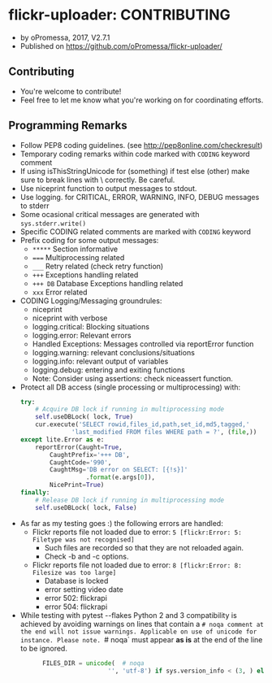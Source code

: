 # flickr-uploader: CONTRIBUTING
* by oPromessa, 2017, V2.7.1
* Published on https://github.com/oPromessa/flickr-uploader/

## Contributing
* You're welcome to contribute!
* Feel free to let me know what you're working on for coordinating efforts.

## Programming Remarks
* Follow PEP8 coding guidelines. (see http://pep8online.com/checkresult)
* Temporary coding remarks within code marked with `CODING` keyword comment
* If using isThisStringUnicode for (something) if test else (other) make
  sure to break lines with \ correctly. Be careful.
* Use niceprint function to output messages to stdout.
* Use logging. for CRITICAL, ERROR, WARNING, INFO, DEBUG messages to stderr
* Some ocasional critical messages are generated with `sys.stderr.write()`
* Specific CODING related comments are marked with `CODING` keyword
* Prefix coding for some output messages:
   * `*****`   Section informative
   * `===`     Multiprocessing related
   * `___`     Retry related (check retry function)
   * `+++`     Exceptions handling related
   * `+++ DB`  Database Exceptions handling related
   * `xxx`     Error related
* CODING Logging/Messaging groundrules:
   * niceprint
   * niceprint with verbose
   * logging.critical: Blocking situations
   * logging.error: Relevant errors
   * Handled Exceptions: Messages controlled via reportError function
   * logging.warning: relevant conclusions/situations
   * logging.info: relevant output of variables
   * logging.debug: entering and exiting functions
   * Note: Consider using assertions: check niceassert function.   
* Protect all DB access (single processing or multiprocessing) with:
    ```python
    try:
        # Acquire DB lock if running in multiprocessing mode
        self.useDBLock( lock, True)
        cur.execute('SELECT rowid,files_id,path,set_id,md5,tagged,'
                  'last_modified FROM files WHERE path = ?', (file,))
    except lite.Error as e:
        reportError(Caught=True,
            CaughtPrefix='+++ DB',
            CaughtCode='990',
            CaughtMsg='DB error on SELECT: [{!s}]'
                      .format(e.args[0]),
            NicePrint=True)
    finally:
        # Release DB lock if running in multiprocessing mode
        self.useDBLock( lock, False)
    ```   
* As far as my testing goes :) the following errors are handled:
   * Flickr reports file not loaded due to error: `5 [flickr:Error:
   5: Filetype was not recognised]`
      * Such files are recorded so that they are not reloaded again.
      * Check -b and -c options.
   * Flickr reports file not loaded due to error: `8 [flickr:Error:
   8: Filesize was too large]`
      * Database is locked
      * error setting video date
      * error 502: flickrapi
      * error 504: flickrapi
* While testing with pytest --flakes Python 2 and 3 compatibility is
  achieved by avoiding warnings on lines that contain a `# noqa comment at
  the end will not issue warnings. Applicable on use of unicode for
  instance. Please note. `# noqa` must appear **as is** at the end of the
  line to be ignored.
    ```python
          FILES_DIR = unicode(  # noqa
                            '', 'utf-8') if sys.version_info < (3, ) else str('')
    ```
